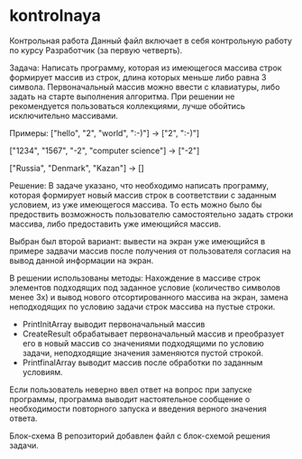 # kontrolnaya
Контрольная работа
Данный файл включает в себя контрольную работу по курсу Разработчик (за первую четверть).

Задача:
Написать программу, которая из имеющегося массива строк формирует массив из строк, длина которых меньше либо равна 3 символа. Первоначальный массив можно ввести с клавиатуры, либо задать на старте выполнения алгоритма. При решении не рекомендуется пользоваться коллекциями, лучше обойтись исключительно массивами.

Примеры: ["hello", "2", "world", ":-)"] -> ["2", ":-)"]

["1234", "1567", "-2", "computer science"] -> ["-2"]

["Russia", "Denmark", "Kazan"] -> []

Решение:
В задаче указано, что необходимо написать программу, которая формирует новый массив строк в соответствии с заданным условием, из уже имеющегося массива. То есть можно было бы предоствить возможность пользователю самостоятельно задать строки массива, либо предоставить уже имеющийся массив.

Выбран был второй вариант: вывести на экран уже имеющийся в примере задвачи массив после получения от пользователя согласия на вывод данной информации на экран.

В решении использованы методы: 
Нахождение в массиве строк элементов подходящих под заданное условие (количество символов менее 3х) и вывод нового отсортированного массива на экран, замена неподходящих по условию задачи строк массива на пустые строки.

- PrintInitArray выводит первоначальный массив
- CreateResult обрабатывает первоначальный массив и преобразует его в новый массив со значениями подходящими по условию задачи, неподходящие значения заменяются пустой строкой.
- PrintfinalArray выводит массив после обработки по заданным условиям.

Если пользователь неверно ввел ответ на вопрос при запуске программы, программа выводит настоятельное сообщение о необходимости повторного запуска и введения верного значения ответа.

Блок-схема
В репозиторий добавлен файл с блок-схемой решения задачи.